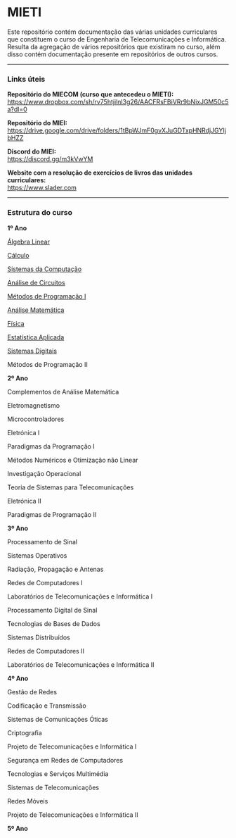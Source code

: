 # MIETI
Este repositório contém documentação das várias unidades curriculares que constituem o curso de Engenharia de Telecomunicações e Informática. Resulta da agregação de vários repositórios que existiram no curso, além disso contém documentação presente em repositórios de outros cursos. 

----

### Links úteis
**Repositório do MIECOM (curso que antecedeu o MIETI):**
https://www.dropbox.com/sh/rv75htjilnl3g26/AACFRsFBiVRr9bNixJGM50c5a?dl=0


**Repositório do MIEI:**                                             
https://drive.google.com/drive/folders/1tBpWJmF0gvXJuGDTxpHNRdjJGYIjbHZZ

**Discord do MIEI:**                                                                   
https://discord.gg/m3kVwYM


**Website com a resolução de exercícios de livros das unidades curriculares:**                  
https://www.slader.com

---

### Estrutura do curso
**1º Ano**

[Álgebra Linear](https://github.com/davidjralves/MIETI/tree/master/1_Ano/%C3%81lgebra%20Linear)

[Cálculo](https://github.com/davidjralves/MIETI/tree/master/1_Ano/C%C3%A1lculo)

[Sistemas da Computação](https://github.com/davidjralves/MIETI/tree/master/1_Ano/Sistemas%20da%20Computa%C3%A7%C3%A3o)

[Análise de Circuitos](https://github.com/davidjralves/MIETI/tree/master/1_Ano/An%C3%A1lise%20de%20Circuitos)

[Métodos de Programação I](https://github.com/davidjralves/MIETI/tree/master/1_Ano/M%C3%A9todos%20de%20Programa%C3%A7%C3%A3o%20I)

[Análise Matemática](https://github.com/davidjralves/MIETI/tree/master/1_Ano/An%C3%A1lise%20Matem%C3%A1tica)

[Física](https://github.com/davidjralves/MIETI/tree/master/1_Ano/F%C3%ADsica)

[Estatística Aplicada](https://github.com/davidjralves/MIETI/tree/master/1_Ano/Estat%C3%ADstica%20Aplicada)

[Sistemas Digitais](https://github.com/davidjralves/MIETI/tree/master/1_Ano/Sistemas%20Digitais)

Métodos de Programação II

**2º Ano**

Complementos de Análise Matemática

Eletromagnetismo

Microcontroladores

Eletrónica I

Paradigmas da Programação I

Métodos Numéricos e Otimização não Linear

Investigação Operacional

Teoria de Sistemas para Telecomunicações

Eletrónica II

Paradigmas de Programação II



**3º Ano**

Processamento de Sinal

Sistemas Operativos

Radiação, Propagação e Antenas

Redes de Computadores I

Laboratórios de Telecomunicações e Informática I

Processamento Digital de Sinal	

Tecnologias de Bases de Dados

Sistemas Distribuídos

Redes de Computadores II

Laboratórios de Telecomunicações e Informática II	


**4º Ano**

Gestão de Redes

Codificação e Transmissão	

Sistemas de Comunicações Óticas

Criptografia	

Projeto de Telecomunicações e Informática I	

Segurança em Redes de Computadores	

Tecnologias e Serviços Multimédia	

Sistemas de Telecomunicações

Redes Móveis	

Projeto de Telecomunicações e Informática II	

**5º Ano**

